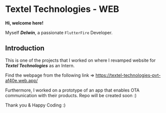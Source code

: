 # Textel Technologies - WEB

**Hi, welcome here!**

Myself ***Delwin***, a passionate `FlutterFire` Developer.

## Introduction

This is one of the projects that I worked on where I revamped website for ***Textel Technologies*** as an Intern.

Find the webpage from the following link => https://textel-technologies-pvt-af40e.web.app/

Furthermore, I worked on a prototype of an app that enables OTA communication with their products. Repo will be created soon :)

Thank you & Happy Coding :)
